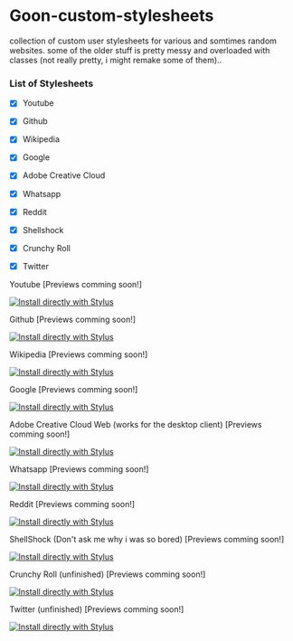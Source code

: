 # Goon-custom-stylesheets
collection of custom user stylesheets for various and somtimes random websites.
some of the older stuff is pretty messy and overloaded with classes (not really pretty, i might remake some of them)..

### List of Stylesheets
- [x] Youtube
- [x] Github
- [x] Wikipedia
- [x] Google
- [x] Adobe Creative Cloud
- [x] Whatsapp
- [x] Reddit
- [x] Shellshock
- [x] Crunchy Roll
- [x] Twitter


Youtube
[Previews comming soon!]

[![Install directly with Stylus](https://img.shields.io/badge/Install%20directly%20with-Stylus-238b8b.svg)](https://raw.githubusercontent.com/LANxMK/Goon-custom-stylesheets/master/youtube.user.css)


Github
[Previews comming soon!]

[![Install directly with Stylus](https://img.shields.io/badge/Install%20directly%20with-Stylus-238b8b.svg)](https://raw.githubusercontent.com/LANxMK/Goon-custom-stylesheets/master/github.user.css)


Wikipedia
[Previews comming soon!]

[![Install directly with Stylus](https://img.shields.io/badge/Install%20directly%20with-Stylus-238b8b.svg)](https://raw.githubusercontent.com/LANxMK/Goon-custom-stylesheets/master/wikipedia.user.css)


Google
[Previews comming soon!]

[![Install directly with Stylus](https://img.shields.io/badge/Install%20directly%20with-Stylus-238b8b.svg)](https://raw.githubusercontent.com/LANxMK/Goon-custom-stylesheets/master/google.user.css)


Adobe Creative Cloud Web (works for the desktop client)
[Previews comming soon!]

[![Install directly with Stylus](https://img.shields.io/badge/Install%20directly%20with-Stylus-238b8b.svg)](https://raw.githubusercontent.com/LANxMK/Goon-custom-stylesheets/master/adobeCC.user.css)


Whatsapp
[Previews comming soon!]

[![Install directly with Stylus](https://img.shields.io/badge/Install%20directly%20with-Stylus-238b8b.svg)](https://raw.githubusercontent.com/LANxMK/Goon-custom-stylesheets/master/whatsapp.user.css)


Reddit
[Previews comming soon!]

[![Install directly with Stylus](https://img.shields.io/badge/Install%20directly%20with-Stylus-238b8b.svg)](https://raw.githubusercontent.com/LANxMK/Goon-custom-stylesheets/master/reddit.user.css)


ShellShock (Don't ask me why i was so bored)
[Previews comming soon!]

[![Install directly with Stylus](https://img.shields.io/badge/Install%20directly%20with-Stylus-238b8b.svg)](https://raw.githubusercontent.com/LANxMK/Goon-custom-stylesheets/master/shellShockIO.user.css)


Crunchy Roll (unfinished)
[Previews comming soon!]

[![Install directly with Stylus](https://img.shields.io/badge/Install%20directly%20with-Stylus-238b8b.svg)](https://raw.githubusercontent.com/LANxMK/Goon-custom-stylesheets/master/crunchyroll.user.css)


Twitter (unfinished)
[Previews comming soon!]

[![Install directly with Stylus](https://img.shields.io/badge/Install%20directly%20with-Stylus-238b8b.svg)](https://raw.githubusercontent.com/LANxMK/Goon-custom-stylesheets/master/twitter.user.css)
